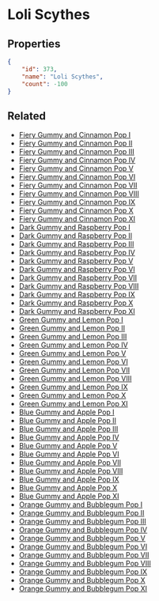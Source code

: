 # Loli Scythes

<no description available>

## Properties

```json
{
    "id": 373,
    "name": "Loli Scythes",
    "count": -100
}
```

## Related

- [Fiery Gummy and Cinnamon Pop I](../items/10591-fiery-gummy-and-cinnamon-pop-i.md)
- [Fiery Gummy and Cinnamon Pop II](../items/10592-fiery-gummy-and-cinnamon-pop-ii.md)
- [Fiery Gummy and Cinnamon Pop III](../items/10593-fiery-gummy-and-cinnamon-pop-iii.md)
- [Fiery Gummy and Cinnamon Pop IV](../items/10594-fiery-gummy-and-cinnamon-pop-iv.md)
- [Fiery Gummy and Cinnamon Pop V](../items/10595-fiery-gummy-and-cinnamon-pop-v.md)
- [Fiery Gummy and Cinnamon Pop VI](../items/10596-fiery-gummy-and-cinnamon-pop-vi.md)
- [Fiery Gummy and Cinnamon Pop VII](../items/10597-fiery-gummy-and-cinnamon-pop-vii.md)
- [Fiery Gummy and Cinnamon Pop VIII](../items/10598-fiery-gummy-and-cinnamon-pop-viii.md)
- [Fiery Gummy and Cinnamon Pop IX](../items/10599-fiery-gummy-and-cinnamon-pop-ix.md)
- [Fiery Gummy and Cinnamon Pop X](../items/10600-fiery-gummy-and-cinnamon-pop-x.md)
- [Fiery Gummy and Cinnamon Pop XI](../items/10601-fiery-gummy-and-cinnamon-pop-xi.md)
- [Dark Gummy and Raspberry Pop I](../items/10602-dark-gummy-and-raspberry-pop-i.md)
- [Dark Gummy and Raspberry Pop II](../items/10603-dark-gummy-and-raspberry-pop-ii.md)
- [Dark Gummy and Raspberry Pop III](../items/10604-dark-gummy-and-raspberry-pop-iii.md)
- [Dark Gummy and Raspberry Pop IV](../items/10605-dark-gummy-and-raspberry-pop-iv.md)
- [Dark Gummy and Raspberry Pop V](../items/10606-dark-gummy-and-raspberry-pop-v.md)
- [Dark Gummy and Raspberry Pop VI](../items/10607-dark-gummy-and-raspberry-pop-vi.md)
- [Dark Gummy and Raspberry Pop VII](../items/10608-dark-gummy-and-raspberry-pop-vii.md)
- [Dark Gummy and Raspberry Pop VIII](../items/10609-dark-gummy-and-raspberry-pop-viii.md)
- [Dark Gummy and Raspberry Pop IX](../items/10610-dark-gummy-and-raspberry-pop-ix.md)
- [Dark Gummy and Raspberry Pop X](../items/10611-dark-gummy-and-raspberry-pop-x.md)
- [Dark Gummy and Raspberry Pop XI](../items/10612-dark-gummy-and-raspberry-pop-xi.md)
- [Green Gummy and Lemon Pop I](../items/10613-green-gummy-and-lemon-pop-i.md)
- [Green Gummy and Lemon Pop II](../items/10614-green-gummy-and-lemon-pop-ii.md)
- [Green Gummy and Lemon Pop III](../items/10615-green-gummy-and-lemon-pop-iii.md)
- [Green Gummy and Lemon Pop IV](../items/10616-green-gummy-and-lemon-pop-iv.md)
- [Green Gummy and Lemon Pop V](../items/10617-green-gummy-and-lemon-pop-v.md)
- [Green Gummy and Lemon Pop VI](../items/10618-green-gummy-and-lemon-pop-vi.md)
- [Green Gummy and Lemon Pop VII](../items/10619-green-gummy-and-lemon-pop-vii.md)
- [Green Gummy and Lemon Pop VIII](../items/10620-green-gummy-and-lemon-pop-viii.md)
- [Green Gummy and Lemon Pop IX](../items/10621-green-gummy-and-lemon-pop-ix.md)
- [Green Gummy and Lemon Pop X](../items/10622-green-gummy-and-lemon-pop-x.md)
- [Green Gummy and Lemon Pop XI](../items/10623-green-gummy-and-lemon-pop-xi.md)
- [Blue Gummy and Apple Pop I](../items/10624-blue-gummy-and-apple-pop-i.md)
- [Blue Gummy and Apple Pop II](../items/10625-blue-gummy-and-apple-pop-ii.md)
- [Blue Gummy and Apple Pop III](../items/10626-blue-gummy-and-apple-pop-iii.md)
- [Blue Gummy and Apple Pop IV](../items/10627-blue-gummy-and-apple-pop-iv.md)
- [Blue Gummy and Apple Pop V](../items/10628-blue-gummy-and-apple-pop-v.md)
- [Blue Gummy and Apple Pop VI](../items/10629-blue-gummy-and-apple-pop-vi.md)
- [Blue Gummy and Apple Pop VII](../items/10630-blue-gummy-and-apple-pop-vii.md)
- [Blue Gummy and Apple Pop VIII](../items/10631-blue-gummy-and-apple-pop-viii.md)
- [Blue Gummy and Apple Pop IX](../items/10632-blue-gummy-and-apple-pop-ix.md)
- [Blue Gummy and Apple Pop X](../items/10633-blue-gummy-and-apple-pop-x.md)
- [Blue Gummy and Apple Pop XI](../items/10634-blue-gummy-and-apple-pop-xi.md)
- [Orange Gummy and Bubblegum Pop I](../items/10635-orange-gummy-and-bubblegum-pop-i.md)
- [Orange Gummy and Bubblegum Pop II](../items/10636-orange-gummy-and-bubblegum-pop-ii.md)
- [Orange Gummy and Bubblegum Pop III](../items/10637-orange-gummy-and-bubblegum-pop-iii.md)
- [Orange Gummy and Bubblegum Pop IV](../items/10638-orange-gummy-and-bubblegum-pop-iv.md)
- [Orange Gummy and Bubblegum Pop V](../items/10639-orange-gummy-and-bubblegum-pop-v.md)
- [Orange Gummy and Bubblegum Pop VI](../items/10640-orange-gummy-and-bubblegum-pop-vi.md)
- [Orange Gummy and Bubblegum Pop VII](../items/10641-orange-gummy-and-bubblegum-pop-vii.md)
- [Orange Gummy and Bubblegum Pop VIII](../items/10642-orange-gummy-and-bubblegum-pop-viii.md)
- [Orange Gummy and Bubblegum Pop IX](../items/10643-orange-gummy-and-bubblegum-pop-ix.md)
- [Orange Gummy and Bubblegum Pop X](../items/10644-orange-gummy-and-bubblegum-pop-x.md)
- [Orange Gummy and Bubblegum Pop XI](../items/10645-orange-gummy-and-bubblegum-pop-xi.md)

